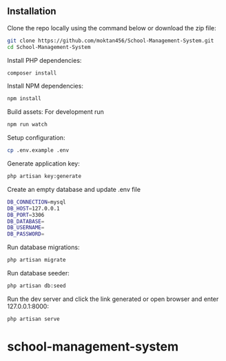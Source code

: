 ## Installation

Clone the repo locally using the command below or download the zip file:

```sh
git clone https://github.com/moktan456/School-Management-System.git
cd School-Management-System
```

Install PHP dependencies:

```sh
composer install
```

Install NPM dependencies:

```sh
npm install
```

Build assets:
For development run
```sh
npm run watch
```

Setup configuration:
```sh
cp .env.example .env
```

Generate application key:

```sh
php artisan key:generate
```

Create an empty database and update .env file
```sh
DB_CONNECTION=mysql
DB_HOST=127.0.0.1
DB_PORT=3306
DB_DATABASE=
DB_USERNAME=
DB_PASSWORD=
```

Run database migrations:
```sh
php artisan migrate
```
Run database seeder:
```sh
php artisan db:seed
```

Run the dev server and click the link generated or open browser and enter 127.0.0.1:8000:
```sh
php artisan serve
```
# school-management-system
